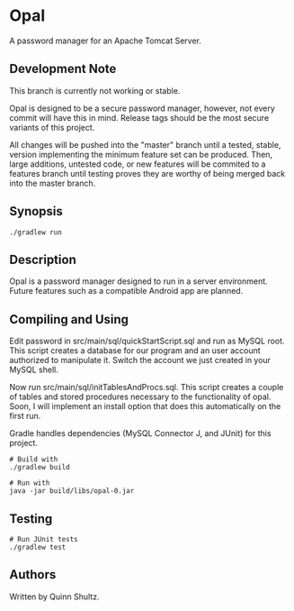 # Opal
A password manager for an Apache Tomcat Server.


## Development Note
This branch is currently not working or stable.

Opal is designed to be a secure password manager, however, not every commit will have this in mind. Release tags should be
the most secure variants of this project.

All changes will be pushed into the "master" branch until a tested, stable, version implementing the minimum feature set can
be produced. Then, large additions, untested code, or new features will be commited to a features branch until testing proves
they are worthy of being merged back into the master branch.


## Synopsis
```
./gradlew run
```


## Description
Opal is a password manager designed to run in a server environment. Future features such as a compatible Android app are
planned.


## Compiling and Using
Edit password in src/main/sql/quickStartScript.sql and run as MySQL root. This script creates a database for our program and
an user account authorized to manipulate it. Switch the account we just created in your MySQL shell.

Now run src/main/sql/initTablesAndProcs.sql. This script creates a couple of tables and stored procedures necessary to the 
functionality of opal. Soon, I will implement an install option that does this automatically on the first run.

Gradle handles dependencies (MySQL Connector J, and JUnit) for this project.
```
# Build with
./gradlew build

# Run with
java -jar build/libs/opal-0.jar
```


## Testing
```
# Run JUnit tests
./gradlew test
```

## Authors
Written by Quinn Shultz.
